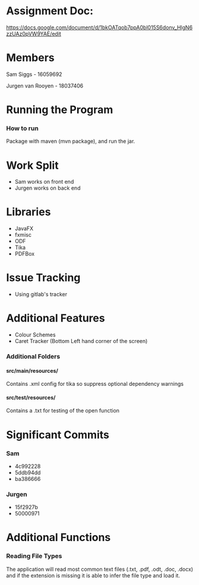 
# Assignment Doc: 
 https://docs.google.com/document/d/1bkOATqob7ppA0bl015S6donv_HlgN6zzUAz0pVW9YAE/edit

# Members
Sam Siggs - 16059692

Jurgen van Rooyen - 18037406

# Running the Program
### How to run
Package with maven (mvn package), and run the jar.

# Work Split
  - Sam works on front end
  - Jurgen works on back end

# Libraries
 - JavaFX
 - fxmisc
 - ODF
 - Tika
 - PDFBox

# Issue Tracking
 - Using gitlab's tracker

# Additional Features
 - Colour Schemes
 - Caret Tracker (Bottom Left hand corner of the screen)
 
### Additional Folders
#### src/main/resources/
Contains .xml config for tika so suppress optional dependency warnings

#### src/test/resources/
Contains a .txt for testing of the open function

# Significant Commits
### Sam
* 4c992228
* 5ddb94dd
* ba386666

### Jurgen
* 15f2927b
* 50000971

# Additional Functions
### Reading File Types
The application will read most common text files (.txt, .pdf, .odt, .doc, .docx) and if the extension is missing it is able to infer the file type and load it.

